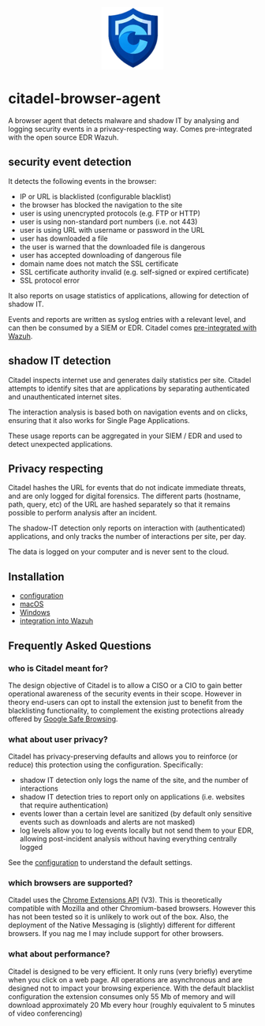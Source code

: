 <div align="center">
  <img alt="Citadel logo" src="gui/images/logo.png" width="25%">
</div>

# citadel-browser-agent
A browser agent that detects malware and shadow IT by analysing and logging security events in a privacy-respecting way. Comes pre-integrated with the open source EDR Wazuh.

## security event detection
It detects the following events in the browser:
* IP or URL is blacklisted (configurable blacklist)
* the browser has blocked the navigation to the site
* user is using unencrypted protocols (e.g. FTP or HTTP)
* user is using non-standard port numbers (i.e. not 443)
* user is using URL with username or password in the URL
* user has downloaded a file
* the user is warned that the downloaded file is dangerous
* user has accepted downloading of dangerous file
* domain name does not match the SSL certificate
* SSL certificate authority invalid (e.g. self-signed or expired certificate)
* SSL protocol error

It also reports on usage statistics of applications, allowing for detection of shadow IT.

Events and reports are written as syslog entries with a relevant level, and can then be consumed by a SIEM or EDR. Citadel comes [pre-integrated with Wazuh](/doc/wazuh.md).


## shadow IT detection
Citadel inspects internet use and generates daily statistics per site. Citadel attempts to identify sites that are applications by separating authenticated and unauthenticated internet sites.

The interaction analysis is based both on navigation events and on clicks, ensuring that it also works for Single Page Applications.

These usage reports can be aggregated in your SIEM / EDR and used to detect unexpected applications.

## Privacy respecting
Citadel hashes the URL for events that do not indicate immediate threats, and are only logged for digital forensics. The different parts (hostname, path, query, etc) of the URL are hashed separately so that it remains possible to perform analysis after an incident.

The shadow-IT detection only reports on interaction with (authenticated) applications, and only tracks the number of interactions per site, per day.

The data is logged on your computer and is never sent to the cloud.


## Installation
* [configuration](/doc/configuration.md)
* [macOS](/doc/macos.md)
* [Windows](/doc/windows.md)
* [integration into Wazuh](/doc/wazuh.md)

## Frequently Asked Questions

### who is Citadel meant for?
The design objective of Citadel is to allow a CISO or a CIO to gain better operational awareness of the security events in their scope. However in theory end-users can opt to install the extension just to benefit from the blacklisting functionality, to complement the existing protections already offered by [Google Safe Browsing](https://safebrowsing.google.com/).


### what about user privacy?
Citadel has privacy-preserving defaults and allows you to reinforce (or reduce) this protection using the configuration. Specifically:
* shadow IT detection only logs the name of the site, and the number of interactions
* shadow IT detection tries to report only on applications (i.e. websites that require authentication)
* events lower than a certain level are sanitized (by default only sensitive events such as downloads and alerts are not masked)
* log levels allow you to log events locally but not send them to your EDR, allowing post-incident analysis without having everything centrally logged

See the [configuration](/config.js) to understand the default settings.


### which browsers are supported?
Citadel uses the [Chrome Extensions API](https://developer.chrome.com/docs/extensions/reference/) (V3). This is theoretically compatible with Mozilla and other Chromium-based browsers. However this has not been tested so it is unlikely to work out of the box. Also, the deployment of the Native Messaging is (slightly) different for different browsers. If you nag me I may include support for other browsers.


### what about performance?
Citadel is designed to be very efficient. It only runs (very briefly) everytime when you click on a web page. All operations are asynchronous and are designed not to impact your browsing experience. With the default blacklist configuration the extension consumes only 55 Mb of memory and will download approximately 20 Mb every hour (roughly equivalent to 5 minutes of video conferencing)
